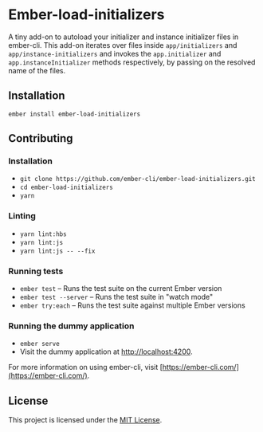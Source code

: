 Ember-load-initializers
==============================================================================

A tiny add-on to autoload your initializer and instance initializer files in ember-cli. This add-on iterates over files inside `app/initializers` and `app/instance-initializers` and invokes the `app.initializer` and `app.instanceInitializer` methods respectively, by passing on the resolved name of the files.

Installation
------------------------------------------------------------------------------

```
ember install ember-load-initializers
```

Contributing
------------------------------------------------------------------------------

### Installation

* `git clone https://github.com/ember-cli/ember-load-initializers.git`
* `cd ember-load-initializers`
* `yarn`

### Linting

* `yarn lint:hbs`
* `yarn lint:js`
* `yarn lint:js -- --fix`

### Running tests

* `ember test` – Runs the test suite on the current Ember version
* `ember test --server` – Runs the test suite in "watch mode"
* `ember try:each` – Runs the test suite against multiple Ember versions

### Running the dummy application

* `ember serve`
* Visit the dummy application at [http://localhost:4200](http://localhost:4200).

For more information on using ember-cli, visit [https://ember-cli.com/](https://ember-cli.com/).

License
------------------------------------------------------------------------------

This project is licensed under the [MIT License](LICENSE.md).
